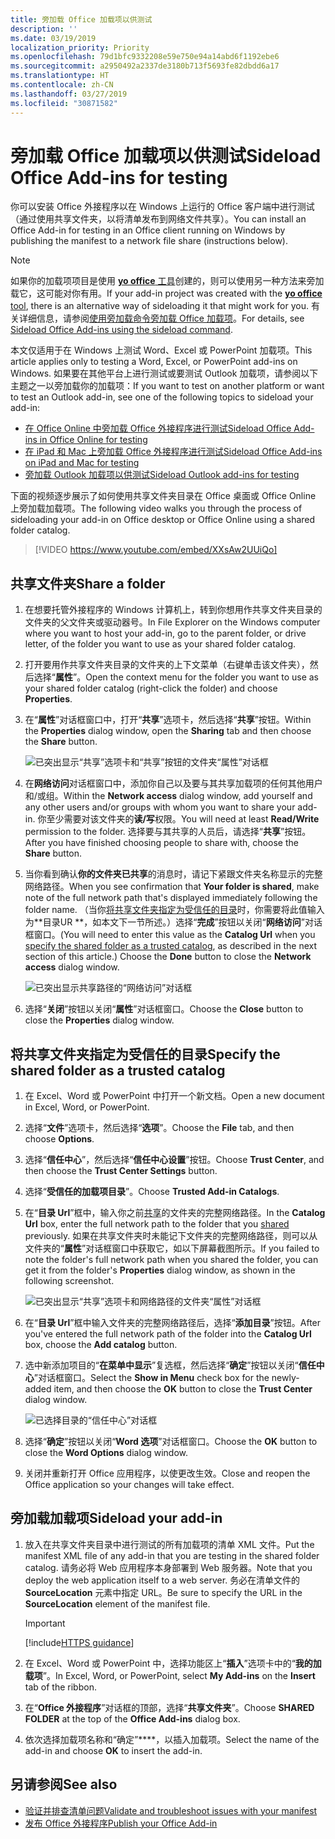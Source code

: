 ```yaml
---
title: 旁加载 Office 加载项以供测试
description: ''
ms.date: 03/19/2019
localization_priority: Priority
ms.openlocfilehash: 79d1bfc9332208e59e750e94a14abd6f1192ebe6
ms.sourcegitcommit: a2950492a2337de3180b713f5693fe82dbdd6a17
ms.translationtype: HT
ms.contentlocale: zh-CN
ms.lasthandoff: 03/27/2019
ms.locfileid: "30871582"
---
```

# <a name="sideload-office-add-ins-for-testing"></a><span data-ttu-id="77427-102">旁加载 Office 加载项以供测试</span><span class="sxs-lookup"><span data-stu-id="77427-102">Sideload Office Add-ins for testing</span></span>

<span data-ttu-id="77427-103">你可以安装 Office 外接程序以在 Windows 上运行的 Office 客户端中进行测试（通过使用共享文件夹，以将清单发布到网络文件共享）。</span><span class="sxs-lookup"><span data-stu-id="77427-103">You can install an Office Add-in for testing in an Office client running on Windows by publishing the manifest to a network file share (instructions below).</span></span>

> [!NOTE]
> <span data-ttu-id="77427-104">如果你的加载项项目是使用 [**yo office** 工具](https://github.com/OfficeDev/generator-office)创建的，则可以使用另一种方法来旁加载它，这可能对你有用。</span><span class="sxs-lookup"><span data-stu-id="77427-104">If your add-in project was created with the [**yo office** tool](https://github.com/OfficeDev/generator-office), there is an alternative way of sideloading it that might work for you.</span></span> <span data-ttu-id="77427-105">有关详细信息，请参阅[使用旁加载命令旁加载 Office 加载项](sideload-office-addin-using-sideload-command.md)。</span><span class="sxs-lookup"><span data-stu-id="77427-105">For details, see [Sideload Office Add-ins using the sideload command](sideload-office-addin-using-sideload-command.md).</span></span>

<span data-ttu-id="77427-106">本文仅适用于在 Windows 上测试 Word、Excel 或 PowerPoint 加载项。</span><span class="sxs-lookup"><span data-stu-id="77427-106">This article applies only to testing a Word, Excel, or PowerPoint add-ins on Windows.</span></span> <span data-ttu-id="77427-107">如果要在其他平台上进行测试或要测试 Outlook 加载项，请参阅以下主题之一以旁加载你的加载项：</span><span class="sxs-lookup"><span data-stu-id="77427-107">If you want to test on another platform or want to test an Outlook add-in, see one of the following topics to sideload your add-in:</span></span>

- [<span data-ttu-id="77427-108">在 Office Online 中旁加载 Office 外接程序进行测试</span><span class="sxs-lookup"><span data-stu-id="77427-108">Sideload Office Add-ins in Office Online for testing</span></span>](sideload-office-add-ins-for-testing.md)
- [<span data-ttu-id="77427-109">在 iPad 和 Mac 上旁加载 Office 外接程序进行测试</span><span class="sxs-lookup"><span data-stu-id="77427-109">Sideload Office Add-ins on iPad and Mac for testing</span></span>](sideload-an-office-add-in-on-ipad-and-mac.md)
- [<span data-ttu-id="77427-110">旁加载 Outlook 加载项以供测试</span><span class="sxs-lookup"><span data-stu-id="77427-110">Sideload Outlook add-ins for testing</span></span>](/outlook/add-ins/sideload-outlook-add-ins-for-testing)


<span data-ttu-id="77427-111">下面的视频逐步展示了如何使用共享文件夹目录在 Office 桌面或 Office Online 上旁加载加载项。</span><span class="sxs-lookup"><span data-stu-id="77427-111">The following video walks you through the process of sideloading your add-in on Office desktop or Office Online using a shared folder catalog.</span></span>  


> [!VIDEO https://www.youtube.com/embed/XXsAw2UUiQo]


## <a name="share-a-folder"></a><span data-ttu-id="77427-112">共享文件夹</span><span class="sxs-lookup"><span data-stu-id="77427-112">Share a folder</span></span>

1. <span data-ttu-id="77427-113">在想要托管外接程序的 Windows 计算机上，转到你想用作共享文件夹目录的文件夹的父文件夹或驱动器号。</span><span class="sxs-lookup"><span data-stu-id="77427-113">In File Explorer on the Windows computer where you want to host your add-in, go to the parent folder, or drive letter, of the folder you want to use as your shared folder catalog.</span></span>

2. <span data-ttu-id="77427-114">打开要用作共享文件夹目录的文件夹的上下文菜单（右键单击该文件夹），然后选择“**属性**”。</span><span class="sxs-lookup"><span data-stu-id="77427-114">Open the context menu for the folder you want to use as your shared folder catalog (right-click the folder) and choose **Properties**.</span></span>

3. <span data-ttu-id="77427-115">在“**属性**”对话框窗口中，打开“**共享**”选项卡，然后选择“**共享**”按钮。</span><span class="sxs-lookup"><span data-stu-id="77427-115">Within the **Properties** dialog window, open the **Sharing** tab and then choose the **Share** button.</span></span>

    ![已突出显示“共享”选项卡和“共享”按钮的文件夹“属性”对话框](../images/sideload-windows-properties-dialog.png)

4. <span data-ttu-id="77427-117">在**网络访问**对话框窗口中，添加你自己以及要与其共享加载项的任何其他用户和/或组。</span><span class="sxs-lookup"><span data-stu-id="77427-117">Within the **Network access** dialog window, add yourself and any other users and/or groups with whom you want to share your add-in.</span></span> <span data-ttu-id="77427-118">你至少需要对该文件夹的**读/写**权限。</span><span class="sxs-lookup"><span data-stu-id="77427-118">You will need at least **Read/Write** permission to the folder.</span></span> <span data-ttu-id="77427-119">选择要与其共享的人员后，请选择“**共享**”按钮。</span><span class="sxs-lookup"><span data-stu-id="77427-119">After you have finished choosing people to share with, choose the **Share** button.</span></span>

5. <span data-ttu-id="77427-120">当你看到确认**你的文件夹已共享**的消息时，请记下紧跟文件夹名称显示的完整网络路径。</span><span class="sxs-lookup"><span data-stu-id="77427-120">When you see confirmation that **Your folder is shared**, make note of the full network path that's displayed immediately following the folder name.</span></span> <span data-ttu-id="77427-121">（当你[将共享文件夹指定为受信任的目录](#specify-the-shared-folder-as-a-trusted-catalog)时，你需要将此值输入为**目录UR **，如本文下一节所述。）选择“**完成**”按钮以关闭“**网络访问**”对话框窗口。</span><span class="sxs-lookup"><span data-stu-id="77427-121">(You will need to enter this value as the **Catalog Url** when you [specify the shared folder as a trusted catalog](#specify-the-shared-folder-as-a-trusted-catalog), as described in the next section of this article.) Choose the **Done** button to close the **Network access** dialog window.</span></span>

   ![已突出显示共享路径的“网络访问”对话框](../images/sideload-windows-network-access-dialog.png)

6. <span data-ttu-id="77427-123">选择“**关闭**”按钮以关闭“**属性**”对话框窗口。</span><span class="sxs-lookup"><span data-stu-id="77427-123">Choose the **Close** button to close the **Properties** dialog window.</span></span>

## <a name="specify-the-shared-folder-as-a-trusted-catalog"></a><span data-ttu-id="77427-124">将共享文件夹指定为受信任的目录</span><span class="sxs-lookup"><span data-stu-id="77427-124">Specify the shared folder as a trusted catalog</span></span>
      
1. <span data-ttu-id="77427-125">在 Excel、Word 或 PowerPoint 中打开一个新文档。</span><span class="sxs-lookup"><span data-stu-id="77427-125">Open a new document in Excel, Word, or PowerPoint.</span></span>
    
2. <span data-ttu-id="77427-126">选择“**文件**”选项卡，然后选择“**选项**”。</span><span class="sxs-lookup"><span data-stu-id="77427-126">Choose the **File** tab, and then choose **Options**.</span></span>
    
3. <span data-ttu-id="77427-127">选择“**信任中心**”，然后选择“**信任中心设置**”按钮。</span><span class="sxs-lookup"><span data-stu-id="77427-127">Choose **Trust Center**, and then choose the **Trust Center Settings** button.</span></span>
    
4. <span data-ttu-id="77427-128">选择“**受信任的加载项目录**”。</span><span class="sxs-lookup"><span data-stu-id="77427-128">Choose **Trusted Add-in Catalogs**.</span></span>
    
5. <span data-ttu-id="77427-129">在“**目录 Url**”框中，输入你之前[共享](#share-a-folder)的文件夹的完整网络路径。</span><span class="sxs-lookup"><span data-stu-id="77427-129">In the **Catalog Url** box, enter the full network path to the folder that you [shared](#share-a-folder) previously.</span></span> <span data-ttu-id="77427-130">如果在共享文件夹时未能记下文件夹的完整网络路径，则可以从文件夹的“**属性**”对话框窗口中获取它，如以下屏幕截图所示。</span><span class="sxs-lookup"><span data-stu-id="77427-130">If you failed to note the folder's full network path when you shared the folder, you can get it from the folder's **Properties** dialog window, as shown in the following screenshot.</span></span> 

    ![已突出显示“共享”选项卡和网络路径的文件夹“属性”对话框](../images/sideload-windows-properties-dialog-2.png)
    
6. <span data-ttu-id="77427-132">在“**目录 Url**”框中输入文件夹的完整网络路径后，选择“**添加目录**”按钮。</span><span class="sxs-lookup"><span data-stu-id="77427-132">After you've entered the full network path of the folder into the **Catalog Url** box, choose the **Add catalog** button.</span></span>

7. <span data-ttu-id="77427-133">选中新添加项目的“**在菜单中显示**”复选框，然后选择“**确定**”按钮以关闭“**信任中心**”对话框窗口。</span><span class="sxs-lookup"><span data-stu-id="77427-133">Select the **Show in Menu** check box for the newly-added item, and then choose the **OK** button to close the **Trust Center** dialog window.</span></span> 

    ![已选择目录的“信任中心”对话框](../images/sideload-windows-trust-center-dialog.png)

8. <span data-ttu-id="77427-135">选择“**确定**”按钮以关闭“**Word 选项**”对话框窗口。</span><span class="sxs-lookup"><span data-stu-id="77427-135">Choose the **OK** button to close the **Word Options** dialog window.</span></span>

9. <span data-ttu-id="77427-136">关闭并重新打开 Office 应用程序，以使更改生效。</span><span class="sxs-lookup"><span data-stu-id="77427-136">Close and reopen the Office application so your changes will take effect.</span></span>
    

## <a name="sideload-your-add-in"></a><span data-ttu-id="77427-137">旁加载加载项</span><span class="sxs-lookup"><span data-stu-id="77427-137">Sideload your add-in</span></span>


1. <span data-ttu-id="77427-138">放入在共享文件夹目录中进行测试的所有加载项的清单 XML 文件。</span><span class="sxs-lookup"><span data-stu-id="77427-138">Put the manifest XML file of any add-in that you are testing in the shared folder catalog.</span></span> <span data-ttu-id="77427-139">请务必将 Web 应用程序本身部署到 Web 服务器。</span><span class="sxs-lookup"><span data-stu-id="77427-139">Note that you deploy the web application itself to a web server.</span></span> <span data-ttu-id="77427-140">务必在清单文件的 **SourceLocation** 元素中指定 URL。</span><span class="sxs-lookup"><span data-stu-id="77427-140">Be sure to specify the URL in the **SourceLocation** element of the manifest file.</span></span>

    > [!IMPORTANT]
    > [!include[HTTPS guidance](../includes/https-guidance.md)]

2. <span data-ttu-id="77427-141">在 Excel、Word 或 PowerPoint 中，选择功能区上“**插入**”选项卡中的“**我的加载项**”。</span><span class="sxs-lookup"><span data-stu-id="77427-141">In Excel, Word, or PowerPoint, select **My Add-ins** on the **Insert** tab of the ribbon.</span></span>

3. <span data-ttu-id="77427-142">在“**Office 外接程序**”对话框的顶部，选择“**共享文件夹**”。</span><span class="sxs-lookup"><span data-stu-id="77427-142">Choose **SHARED FOLDER** at the top of the **Office Add-ins** dialog box.</span></span>

4. <span data-ttu-id="77427-143">依次选择加载项名称和“确定”\*\*\*\*，以插入加载项。</span><span class="sxs-lookup"><span data-stu-id="77427-143">Select the name of the add-in and choose **OK** to insert the add-in.</span></span>


## <a name="see-also"></a><span data-ttu-id="77427-144">另请参阅</span><span class="sxs-lookup"><span data-stu-id="77427-144">See also</span></span>

- [<span data-ttu-id="77427-145">验证并排查清单问题</span><span class="sxs-lookup"><span data-stu-id="77427-145">Validate and troubleshoot issues with your manifest</span></span>](troubleshoot-manifest.md)
- [<span data-ttu-id="77427-146">发布 Office 外接程序</span><span class="sxs-lookup"><span data-stu-id="77427-146">Publish your Office Add-in</span></span>](../publish/publish.md)
    
